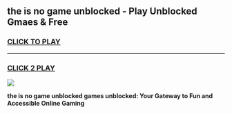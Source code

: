 
## the is no game unblocked - Play Unblocked Gmaes & Free
<h3>
<a href="https://news.freeplayer.one?title=the_is_no_game_unblocked&ref=16F">CLICK TO PLAY</a></h3>
<hr>

<h3>
<a href="https://news.freeplayer.one?title=the_is_no_game_unblocked&ref=16F">CLICK 2 PLAY</a>
  
</h3>

<a href="https://news.freeplayer.one?title=the_is_no_game_unblocked&ref=16F/"><img src="https://clearcache.store/games.png"></a>


**the is no game unblocked games unblocked: Your Gateway to Fun and Accessible Online Gaming**
